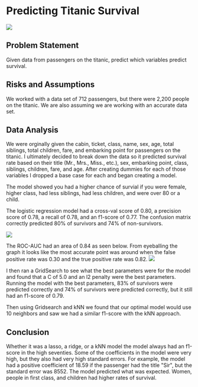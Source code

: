 <h1>Predicting Titanic Survival</h1>

<img src="https://cdn29.elitedaily.com/content/uploads/2016/04/18124655/elite-daily-titanic.jpg">

<h2>Problem Statement</h2>
<p>Given data from passengers on the titanic, predict which variables predict survival.</p>

<h2>Risks and Assumptions</h2>
<p>We worked with a data set of 712 passengers, but there were 2,200 people on the titanic. We are also assuming we are working with an accurate data set.  </p>


<h2>Data Analysis</h2>
<p>
We were orginally given the cabin, ticket, class, name, sex, age, total siblings, total children, fare, and embarking point for passengers on the titanic. I ultimately decided to break down the data so it predicted survival rate based on their title (Mr., Mrs., Miss., etc.), sex, embarking point, class, siblings, children, fare, and age. After creating dummies for each of those variables I dropped a base case for each and began creating a model.
</p>

<p>
	The model showed you had a higher chance of survial if you were female, higher class, had less siblings, had less children, and were over 80 or a child.
</p> 

<p>
The logistic regression model had a cross-val score of 0.80, a precision score of 0.78, a recall of 0.78, and an f1-score of 0.77. The confusion matrix correctly predicted 80% of survivors and 74% of non-survivors. 
</p>
<img src="http://i65.tinypic.com/mijaea.png">

<p>
</p>
<p>
The ROC-AUC had an area of 0.84 as seen below. From eyeballing the graph it looks like the most accurate point was around when the false positive rate was 0.30 and the true positive rate was 0.82.

<img src="http://i68.tinypic.com/snlxsm.png"> 
	
	
</p>

<p>
I then ran a GridSearch to see what the best parameters were for the model and found that a C of 5.0 and an l2 penalty were the best parameters. Running the model with the best parameters, 83% of survivors were predicted correctly and 74% of survivors were predicted correctly, but it still had an f1-score of 0.79.

</p>



<p>
	Then using Gridsearch and kNN we found that our optimal model would use 10 neighbors and saw we had a similar f1-score with the kNN approach.


</p>


<h2> Conclusion</h2>

<p>
	Whether it was a lasso, a ridge, or a kNN model the model always had an f1-score in the high seventies. Some of the coefficients in the model were very high, but they also had very high standard errors. For example, the model had a positive coefficient of 18.59 if the passenger had the title "Sir", but the standard error was 8552. The model predicted what was expected. Women, people in first class, and children had higher rates of survival.
</p>









